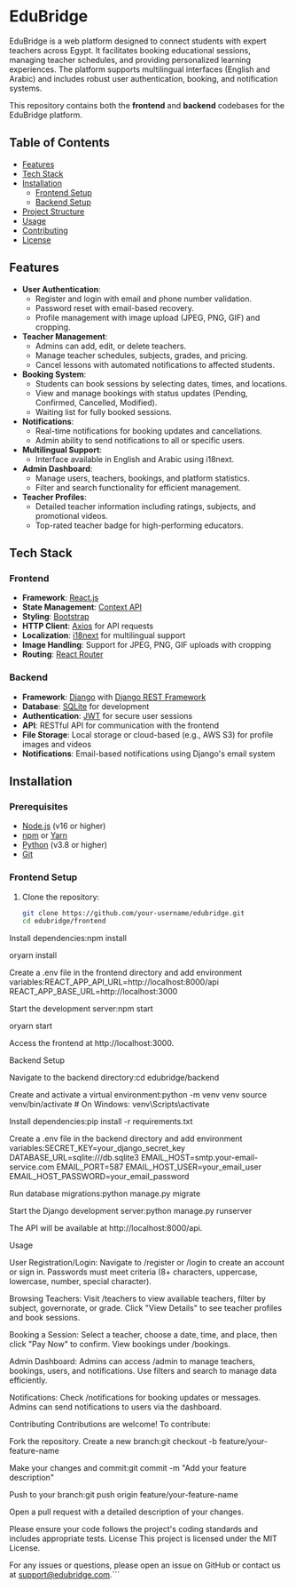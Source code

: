 # EduBridge

EduBridge is a web platform designed to connect students with expert teachers across Egypt. It facilitates booking educational sessions, managing teacher schedules, and providing personalized learning experiences. The platform supports multilingual interfaces (English and Arabic) and includes robust user authentication, booking, and notification systems.

This repository contains both the **frontend** and **backend** codebases for the EduBridge platform.

## Table of Contents
- [Features](#features)
- [Tech Stack](#tech-stack)
- [Installation](#installation)
  - [Frontend Setup](#frontend-setup)
  - [Backend Setup](#backend-setup)
- [Project Structure](#project-structure)
- [Usage](#usage)
- [Contributing](#contributing)
- [License](#license)

## Features
- **User Authentication**:
  - Register and login with email and phone number validation.
  - Password reset with email-based recovery.
  - Profile management with image upload (JPEG, PNG, GIF) and cropping.
- **Teacher Management**:
  - Admins can add, edit, or delete teachers.
  - Manage teacher schedules, subjects, grades, and pricing.
  - Cancel lessons with automated notifications to affected students.
- **Booking System**:
  - Students can book sessions by selecting dates, times, and locations.
  - View and manage bookings with status updates (Pending, Confirmed, Cancelled, Modified).
  - Waiting list for fully booked sessions.
- **Notifications**:
  - Real-time notifications for booking updates and cancellations.
  - Admin ability to send notifications to all or specific users.
- **Multilingual Support**:
  - Interface available in English and Arabic using i18next.
- **Admin Dashboard**:
  - Manage users, teachers, bookings, and platform statistics.
  - Filter and search functionality for efficient management.
- **Teacher Profiles**:
  - Detailed teacher information including ratings, subjects, and promotional videos.
  - Top-rated teacher badge for high-performing educators.

## Tech Stack
### Frontend
- **Framework**: [React.js](https://reactjs.org/)
- **State Management**: [Context API](https://reactjs.org/docs/context.html)
- **Styling**: [Bootstrap](https://getbootstrap.com/)
- **HTTP Client**: [Axios](https://axios-http.com/) for API requests
- **Localization**: [i18next](https://www.i18next.com/) for multilingual support
- **Image Handling**: Support for JPEG, PNG, GIF uploads with cropping
- **Routing**: [React Router](https://reactrouter.com/)

### Backend
- **Framework**: [Django](https://www.djangoproject.com/) with [Django REST Framework](https://www.django-rest-framework.org/)
- **Database**: [SQLite](https://www.sqlite.org/) for development
- **Authentication**: [JWT](https://jwt.io/) for secure user sessions
- **API**: RESTful API for communication with the frontend
- **File Storage**: Local storage or cloud-based (e.g., AWS S3) for profile images and videos
- **Notifications**: Email-based notifications using Django's email system

## Installation

### Prerequisites
- [Node.js](https://nodejs.org/) (v16 or higher)
- [npm](https://www.npmjs.com/) or [Yarn](https://yarnpkg.com/)
- [Python](https://www.python.org/) (v3.8 or higher)
- [Git](https://git-scm.com/)

### Frontend Setup
1. Clone the repository:
   ```bash
   git clone https://github.com/your-username/edubridge.git
   cd edubridge/frontend


Install dependencies:npm install

oryarn install


Create a .env file in the frontend directory and add environment variables:REACT_APP_API_URL=http://localhost:8000/api
REACT_APP_BASE_URL=http://localhost:3000


Start the development server:npm start

oryarn start


Access the frontend at http://localhost:3000.

Backend Setup

Navigate to the backend directory:cd edubridge/backend


Create and activate a virtual environment:python -m venv venv
source venv/bin/activate  # On Windows: venv\Scripts\activate


Install dependencies:pip install -r requirements.txt


Create a .env file in the backend directory and add environment variables:SECRET_KEY=your_django_secret_key
DATABASE_URL=sqlite:///db.sqlite3
EMAIL_HOST=smtp.your-email-service.com
EMAIL_PORT=587
EMAIL_HOST_USER=your_email_user
EMAIL_HOST_PASSWORD=your_email_password


Run database migrations:python manage.py migrate


Start the Django development server:python manage.py runserver


The API will be available at http://localhost:8000/api.


Usage

User Registration/Login:
Navigate to /register or /login to create an account or sign in.
Passwords must meet criteria (8+ characters, uppercase, lowercase, number, special character).


Browsing Teachers:
Visit /teachers to view available teachers, filter by subject, governorate, or grade.
Click "View Details" to see teacher profiles and book sessions.


Booking a Session:
Select a teacher, choose a date, time, and place, then click "Pay Now" to confirm.
View bookings under /bookings.


Admin Dashboard:
Admins can access /admin to manage teachers, bookings, users, and notifications.
Use filters and search to manage data efficiently.


Notifications:
Check /notifications for booking updates or messages.
Admins can send notifications to users via the dashboard.



Contributing
Contributions are welcome! To contribute:

Fork the repository.
Create a new branch:git checkout -b feature/your-feature-name


Make your changes and commit:git commit -m "Add your feature description"


Push to your branch:git push origin feature/your-feature-name


Open a pull request with a detailed description of your changes.

Please ensure your code follows the project's coding standards and includes appropriate tests.
License
This project is licensed under the MIT License.

For any issues or questions, please open an issue on GitHub or contact us at support@edubridge.com.```

